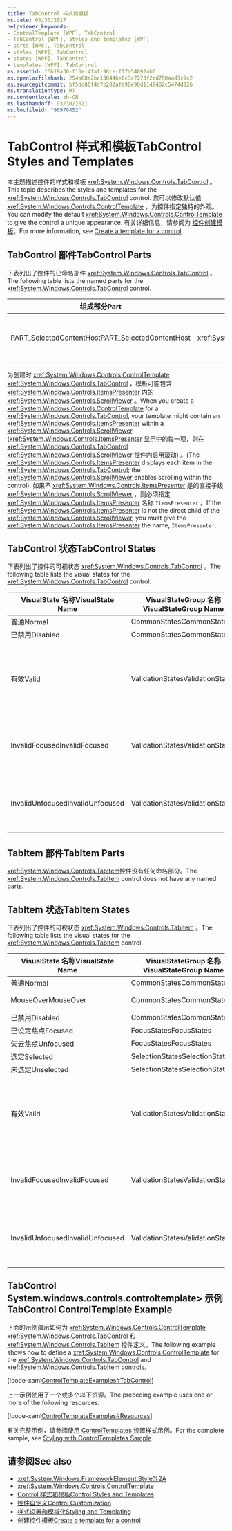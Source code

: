 ```yaml
---
title: TabControl 样式和模板
ms.date: 03/30/2017
helpviewer_keywords:
- ControlTemplate [WPF], TabControl
- TabControl [WPF], styles and templates [WPF]
- parts [WPF], TabControl
- styles [WPF], TabControl
- states [WPF], TabControl
- templates [WPF], TabControl
ms.assetid: f6b19a30-f10e-4fa1-96ce-f17a54092ab6
ms.openlocfilehash: 254a68e2bc130446e0c3c7273f2cd750aad3c9c2
ms.sourcegitcommit: bf5dd80f4d7b202afa90e90d1148402c5474d826
ms.translationtype: MT
ms.contentlocale: zh-CN
ms.lasthandoff: 03/30/2021
ms.locfileid: "96970452"
---
```

# <a name="tabcontrol-styles-and-templates"></a><span data-ttu-id="d8173-102">TabControl 样式和模板</span><span class="sxs-lookup"><span data-stu-id="d8173-102">TabControl Styles and Templates</span></span>
<span data-ttu-id="d8173-103">本主题描述控件的样式和模板 <xref:System.Windows.Controls.TabControl> 。</span><span class="sxs-lookup"><span data-stu-id="d8173-103">This topic describes the styles and templates for the <xref:System.Windows.Controls.TabControl> control.</span></span> <span data-ttu-id="d8173-104">您可以修改默认值 <xref:System.Windows.Controls.ControlTemplate> ，为控件指定独特的外观。</span><span class="sxs-lookup"><span data-stu-id="d8173-104">You can modify the default <xref:System.Windows.Controls.ControlTemplate> to give the control a unique appearance.</span></span> <span data-ttu-id="d8173-105">有关详细信息，请参阅为 [控件创建模板](/dotnet/desktop-wpf/themes/how-to-create-apply-template)。</span><span class="sxs-lookup"><span data-stu-id="d8173-105">For more information, see [Create a template for a control](/dotnet/desktop-wpf/themes/how-to-create-apply-template).</span></span>  
  
## <a name="tabcontrol-parts"></a><span data-ttu-id="d8173-106">TabControl 部件</span><span class="sxs-lookup"><span data-stu-id="d8173-106">TabControl Parts</span></span>  
 <span data-ttu-id="d8173-107">下表列出了控件的已命名部件 <xref:System.Windows.Controls.TabControl> 。</span><span class="sxs-lookup"><span data-stu-id="d8173-107">The following table lists the named parts for the <xref:System.Windows.Controls.TabControl> control.</span></span>  
  
|<span data-ttu-id="d8173-108">组成部分</span><span class="sxs-lookup"><span data-stu-id="d8173-108">Part</span></span>|<span data-ttu-id="d8173-109">类型</span><span class="sxs-lookup"><span data-stu-id="d8173-109">Type</span></span>|<span data-ttu-id="d8173-110">描述</span><span class="sxs-lookup"><span data-stu-id="d8173-110">Description</span></span>|  
|-|-|-|  
|<span data-ttu-id="d8173-111">PART_SelectedContentHost</span><span class="sxs-lookup"><span data-stu-id="d8173-111">PART_SelectedContentHost</span></span>|<xref:System.Windows.Controls.ContentPresenter>|<span data-ttu-id="d8173-112">显示当前所选内容的对象 <xref:System.Windows.Controls.TabItem> 。</span><span class="sxs-lookup"><span data-stu-id="d8173-112">The object that shows the content of the currently selected <xref:System.Windows.Controls.TabItem>.</span></span>|  
  
 <span data-ttu-id="d8173-113">为创建时 <xref:System.Windows.Controls.ControlTemplate> <xref:System.Windows.Controls.TabControl> ，模板可能包含 <xref:System.Windows.Controls.ItemsPresenter> 内的 <xref:System.Windows.Controls.ScrollViewer> 。</span><span class="sxs-lookup"><span data-stu-id="d8173-113">When you create a <xref:System.Windows.Controls.ControlTemplate> for a <xref:System.Windows.Controls.TabControl>, your template might contain an <xref:System.Windows.Controls.ItemsPresenter> within a <xref:System.Windows.Controls.ScrollViewer>.</span></span> <span data-ttu-id="d8173-114"> (<xref:System.Windows.Controls.ItemsPresenter> 显示中的每一项，则在 <xref:System.Windows.Controls.TabControl> <xref:System.Windows.Controls.ScrollViewer> 控件内启用滚动) 。</span><span class="sxs-lookup"><span data-stu-id="d8173-114">(The <xref:System.Windows.Controls.ItemsPresenter> displays each item in the <xref:System.Windows.Controls.TabControl>; the <xref:System.Windows.Controls.ScrollViewer> enables scrolling within the control).</span></span>  <span data-ttu-id="d8173-115">如果不 <xref:System.Windows.Controls.ItemsPresenter> 是的直接子级 <xref:System.Windows.Controls.ScrollViewer> ，则必须指定 <xref:System.Windows.Controls.ItemsPresenter> 名称 `ItemsPresenter` 。</span><span class="sxs-lookup"><span data-stu-id="d8173-115">If the <xref:System.Windows.Controls.ItemsPresenter> is not the direct child of the <xref:System.Windows.Controls.ScrollViewer>, you must give the <xref:System.Windows.Controls.ItemsPresenter> the name, `ItemsPresenter`.</span></span>  
  
## <a name="tabcontrol-states"></a><span data-ttu-id="d8173-116">TabControl 状态</span><span class="sxs-lookup"><span data-stu-id="d8173-116">TabControl States</span></span>  
 <span data-ttu-id="d8173-117">下表列出了控件的可视状态 <xref:System.Windows.Controls.TabControl> 。</span><span class="sxs-lookup"><span data-stu-id="d8173-117">The following table lists the visual states for the <xref:System.Windows.Controls.TabControl> control.</span></span>  
  
|<span data-ttu-id="d8173-118">VisualState 名称</span><span class="sxs-lookup"><span data-stu-id="d8173-118">VisualState Name</span></span>|<span data-ttu-id="d8173-119">VisualStateGroup 名称</span><span class="sxs-lookup"><span data-stu-id="d8173-119">VisualStateGroup Name</span></span>|<span data-ttu-id="d8173-120">描述</span><span class="sxs-lookup"><span data-stu-id="d8173-120">Description</span></span>|  
|----------------------|---------------------------|-----------------|  
|<span data-ttu-id="d8173-121">普通</span><span class="sxs-lookup"><span data-stu-id="d8173-121">Normal</span></span>|<span data-ttu-id="d8173-122">CommonStates</span><span class="sxs-lookup"><span data-stu-id="d8173-122">CommonStates</span></span>|<span data-ttu-id="d8173-123">默认状态。</span><span class="sxs-lookup"><span data-stu-id="d8173-123">The default state.</span></span>|  
|<span data-ttu-id="d8173-124">已禁用</span><span class="sxs-lookup"><span data-stu-id="d8173-124">Disabled</span></span>|<span data-ttu-id="d8173-125">CommonStates</span><span class="sxs-lookup"><span data-stu-id="d8173-125">CommonStates</span></span>|<span data-ttu-id="d8173-126">已禁用控件。</span><span class="sxs-lookup"><span data-stu-id="d8173-126">The control is disabled.</span></span>|  
|<span data-ttu-id="d8173-127">有效</span><span class="sxs-lookup"><span data-stu-id="d8173-127">Valid</span></span>|<span data-ttu-id="d8173-128">ValidationStates</span><span class="sxs-lookup"><span data-stu-id="d8173-128">ValidationStates</span></span>|<span data-ttu-id="d8173-129">控件使用 <xref:System.Windows.Controls.Validation> 类， <xref:System.Windows.Controls.Validation.HasError%2A?displayProperty=nameWithType> 附加属性为 `false` 。</span><span class="sxs-lookup"><span data-stu-id="d8173-129">The control uses the <xref:System.Windows.Controls.Validation> class and the <xref:System.Windows.Controls.Validation.HasError%2A?displayProperty=nameWithType> attached property is `false`.</span></span>|  
|<span data-ttu-id="d8173-130">InvalidFocused</span><span class="sxs-lookup"><span data-stu-id="d8173-130">InvalidFocused</span></span>|<span data-ttu-id="d8173-131">ValidationStates</span><span class="sxs-lookup"><span data-stu-id="d8173-131">ValidationStates</span></span>|<span data-ttu-id="d8173-132"><xref:System.Windows.Controls.Validation.HasError%2A?displayProperty=nameWithType>附加属性是 `true` 控件具有焦点。</span><span class="sxs-lookup"><span data-stu-id="d8173-132">The <xref:System.Windows.Controls.Validation.HasError%2A?displayProperty=nameWithType> attached property is `true` has the control has focus.</span></span>|  
|<span data-ttu-id="d8173-133">InvalidUnfocused</span><span class="sxs-lookup"><span data-stu-id="d8173-133">InvalidUnfocused</span></span>|<span data-ttu-id="d8173-134">ValidationStates</span><span class="sxs-lookup"><span data-stu-id="d8173-134">ValidationStates</span></span>|<span data-ttu-id="d8173-135"><xref:System.Windows.Controls.Validation.HasError%2A?displayProperty=nameWithType>附加属性是 `true` 控件没有焦点。</span><span class="sxs-lookup"><span data-stu-id="d8173-135">The <xref:System.Windows.Controls.Validation.HasError%2A?displayProperty=nameWithType> attached property is `true` has the control does not have focus.</span></span>|  
  
## <a name="tabitem-parts"></a><span data-ttu-id="d8173-136">TabItem 部件</span><span class="sxs-lookup"><span data-stu-id="d8173-136">TabItem Parts</span></span>  
 <span data-ttu-id="d8173-137"><xref:System.Windows.Controls.TabItem>控件没有任何命名部分。</span><span class="sxs-lookup"><span data-stu-id="d8173-137">The <xref:System.Windows.Controls.TabItem> control does not have any named parts.</span></span>  
  
## <a name="tabitem-states"></a><span data-ttu-id="d8173-138">TabItem 状态</span><span class="sxs-lookup"><span data-stu-id="d8173-138">TabItem States</span></span>  
 <span data-ttu-id="d8173-139">下表列出了控件的可视状态 <xref:System.Windows.Controls.TabItem> 。</span><span class="sxs-lookup"><span data-stu-id="d8173-139">The following table lists the visual states for the <xref:System.Windows.Controls.TabItem> control.</span></span>  
  
|<span data-ttu-id="d8173-140">VisualState 名称</span><span class="sxs-lookup"><span data-stu-id="d8173-140">VisualState Name</span></span>|<span data-ttu-id="d8173-141">VisualStateGroup 名称</span><span class="sxs-lookup"><span data-stu-id="d8173-141">VisualStateGroup Name</span></span>|<span data-ttu-id="d8173-142">描述</span><span class="sxs-lookup"><span data-stu-id="d8173-142">Description</span></span>|  
|----------------------|---------------------------|-----------------|  
|<span data-ttu-id="d8173-143">普通</span><span class="sxs-lookup"><span data-stu-id="d8173-143">Normal</span></span>|<span data-ttu-id="d8173-144">CommonStates</span><span class="sxs-lookup"><span data-stu-id="d8173-144">CommonStates</span></span>|<span data-ttu-id="d8173-145">默认状态。</span><span class="sxs-lookup"><span data-stu-id="d8173-145">The default state.</span></span>|  
|<span data-ttu-id="d8173-146">MouseOver</span><span class="sxs-lookup"><span data-stu-id="d8173-146">MouseOver</span></span>|<span data-ttu-id="d8173-147">CommonStates</span><span class="sxs-lookup"><span data-stu-id="d8173-147">CommonStates</span></span>|<span data-ttu-id="d8173-148">鼠标指针悬停在控件上方。</span><span class="sxs-lookup"><span data-stu-id="d8173-148">The mouse pointer is positioned over the control.</span></span>|  
|<span data-ttu-id="d8173-149">已禁用</span><span class="sxs-lookup"><span data-stu-id="d8173-149">Disabled</span></span>|<span data-ttu-id="d8173-150">CommonStates</span><span class="sxs-lookup"><span data-stu-id="d8173-150">CommonStates</span></span>|<span data-ttu-id="d8173-151">已禁用控件。</span><span class="sxs-lookup"><span data-stu-id="d8173-151">The control is disabled.</span></span>|  
|<span data-ttu-id="d8173-152">已设定焦点</span><span class="sxs-lookup"><span data-stu-id="d8173-152">Focused</span></span>|<span data-ttu-id="d8173-153">FocusStates</span><span class="sxs-lookup"><span data-stu-id="d8173-153">FocusStates</span></span>|<span data-ttu-id="d8173-154">控件有焦点。</span><span class="sxs-lookup"><span data-stu-id="d8173-154">The control has focus.</span></span>|  
|<span data-ttu-id="d8173-155">失去焦点</span><span class="sxs-lookup"><span data-stu-id="d8173-155">Unfocused</span></span>|<span data-ttu-id="d8173-156">FocusStates</span><span class="sxs-lookup"><span data-stu-id="d8173-156">FocusStates</span></span>|<span data-ttu-id="d8173-157">控件没有焦点。</span><span class="sxs-lookup"><span data-stu-id="d8173-157">The control does not have focus.</span></span>|  
|<span data-ttu-id="d8173-158">选定</span><span class="sxs-lookup"><span data-stu-id="d8173-158">Selected</span></span>|<span data-ttu-id="d8173-159">SelectionStates</span><span class="sxs-lookup"><span data-stu-id="d8173-159">SelectionStates</span></span>|<span data-ttu-id="d8173-160">已选择控件。</span><span class="sxs-lookup"><span data-stu-id="d8173-160">The control is selected.</span></span>|  
|<span data-ttu-id="d8173-161">未选定</span><span class="sxs-lookup"><span data-stu-id="d8173-161">Unselected</span></span>|<span data-ttu-id="d8173-162">SelectionStates</span><span class="sxs-lookup"><span data-stu-id="d8173-162">SelectionStates</span></span>|<span data-ttu-id="d8173-163">未选择控件。</span><span class="sxs-lookup"><span data-stu-id="d8173-163">The control is not selected.</span></span>|  
|<span data-ttu-id="d8173-164">有效</span><span class="sxs-lookup"><span data-stu-id="d8173-164">Valid</span></span>|<span data-ttu-id="d8173-165">ValidationStates</span><span class="sxs-lookup"><span data-stu-id="d8173-165">ValidationStates</span></span>|<span data-ttu-id="d8173-166">控件使用 <xref:System.Windows.Controls.Validation> 类， <xref:System.Windows.Controls.Validation.HasError%2A?displayProperty=nameWithType> 附加属性为 `false` 。</span><span class="sxs-lookup"><span data-stu-id="d8173-166">The control uses the <xref:System.Windows.Controls.Validation> class and the <xref:System.Windows.Controls.Validation.HasError%2A?displayProperty=nameWithType> attached property is `false`.</span></span>|  
|<span data-ttu-id="d8173-167">InvalidFocused</span><span class="sxs-lookup"><span data-stu-id="d8173-167">InvalidFocused</span></span>|<span data-ttu-id="d8173-168">ValidationStates</span><span class="sxs-lookup"><span data-stu-id="d8173-168">ValidationStates</span></span>|<span data-ttu-id="d8173-169"><xref:System.Windows.Controls.Validation.HasError%2A?displayProperty=nameWithType>附加属性是 `true` 控件具有焦点。</span><span class="sxs-lookup"><span data-stu-id="d8173-169">The <xref:System.Windows.Controls.Validation.HasError%2A?displayProperty=nameWithType> attached property is `true` has the control has focus.</span></span>|  
|<span data-ttu-id="d8173-170">InvalidUnfocused</span><span class="sxs-lookup"><span data-stu-id="d8173-170">InvalidUnfocused</span></span>|<span data-ttu-id="d8173-171">ValidationStates</span><span class="sxs-lookup"><span data-stu-id="d8173-171">ValidationStates</span></span>|<span data-ttu-id="d8173-172"><xref:System.Windows.Controls.Validation.HasError%2A?displayProperty=nameWithType>附加属性是 `true` 控件没有焦点。</span><span class="sxs-lookup"><span data-stu-id="d8173-172">The <xref:System.Windows.Controls.Validation.HasError%2A?displayProperty=nameWithType> attached property is `true` has the control does not have focus.</span></span>|  
  
## <a name="tabcontrol-controltemplate-example"></a><span data-ttu-id="d8173-173">TabControl System.windows.controls.controltemplate> 示例</span><span class="sxs-lookup"><span data-stu-id="d8173-173">TabControl ControlTemplate Example</span></span>  
 <span data-ttu-id="d8173-174">下面的示例演示如何为 <xref:System.Windows.Controls.ControlTemplate> <xref:System.Windows.Controls.TabControl> 和 <xref:System.Windows.Controls.TabItem> 控件定义。</span><span class="sxs-lookup"><span data-stu-id="d8173-174">The following example shows how to define a <xref:System.Windows.Controls.ControlTemplate> for the <xref:System.Windows.Controls.TabControl> and <xref:System.Windows.Controls.TabItem> controls.</span></span>  
  
 [!code-xaml[ControlTemplateExamples#TabControl](~/samples/snippets/csharp/VS_Snippets_Wpf/ControlTemplateExamples/CS/resources/tabcontrol.xaml#tabcontrol)]  
  
 <span data-ttu-id="d8173-175">上一示例使用了一个或多个以下资源。</span><span class="sxs-lookup"><span data-stu-id="d8173-175">The preceding example uses one or more of the following resources.</span></span>  
  
 [!code-xaml[ControlTemplateExamples#Resources](~/samples/snippets/csharp/VS_Snippets_Wpf/ControlTemplateExamples/CS/resources/shared.xaml#resources)]  
  
 <span data-ttu-id="d8173-176">有关完整示例，请参阅[使用 ControlTemplates 设置样式示例](https://github.com/Microsoft/WPF-Samples/tree/master/Styles%20&%20Templates/IntroToStylingAndTemplating)。</span><span class="sxs-lookup"><span data-stu-id="d8173-176">For the complete sample, see [Styling with ControlTemplates Sample](https://github.com/Microsoft/WPF-Samples/tree/master/Styles%20&%20Templates/IntroToStylingAndTemplating).</span></span>  
  
## <a name="see-also"></a><span data-ttu-id="d8173-177">请参阅</span><span class="sxs-lookup"><span data-stu-id="d8173-177">See also</span></span>

- <xref:System.Windows.FrameworkElement.Style%2A>
- <xref:System.Windows.Controls.ControlTemplate>
- [<span data-ttu-id="d8173-178">Control 样式和模板</span><span class="sxs-lookup"><span data-stu-id="d8173-178">Control Styles and Templates</span></span>](control-styles-and-templates.md)
- [<span data-ttu-id="d8173-179">控件自定义</span><span class="sxs-lookup"><span data-stu-id="d8173-179">Control Customization</span></span>](control-customization.md)
- [<span data-ttu-id="d8173-180">样式设置和模板化</span><span class="sxs-lookup"><span data-stu-id="d8173-180">Styling and Templating</span></span>](/dotnet/desktop-wpf/fundamentals/styles-templates-overview)
- [<span data-ttu-id="d8173-181">创建控件模板</span><span class="sxs-lookup"><span data-stu-id="d8173-181">Create a template for a control</span></span>](/dotnet/desktop-wpf/themes/how-to-create-apply-template)
